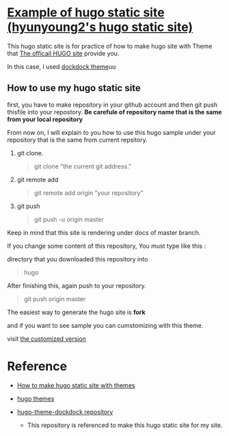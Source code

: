 # [Example of hugo static site<br/>(hyunyoung2's hugo static site)](https://hyunyoung2.github.io/hyunyoung2-example-hugo-site/) 

This hugo static site is for practice of how to make hugo site with Theme that [The officail HUGO site](https://themes.gohugo.io/) provide you. 

In this case, I used [dockdock theme](https://themes.gohugo.io/docdock/)uu

## How to use my hugo static site 

first, you have to make repository in your github account and then git push thisfile into your repostory. 
**Be carefule of repository name that is the same from your local repository**

From now on, I will explain to you how to use this hugo sample under your repository that is the same from current repsitory.


1. git clone.

	> git clone "the current git address."

2. git remote add 

	> git remote add origin "your repository" 

3. git push

	> git push -u origin master 

Keep in mind that this site is rendering under docs of master branch. 

If you change some content of this repository, You must type like this :
 
directory that you downloaded this repository into

> hugo 

After finishing this, again push to your repository. 

> git push origin master

The easiest way to generate the hugo site is **fork**

and if you want to see sample you can cumstomizing with this theme. 

visit [the customized version](https://hyunyoung2.github.io/hyunyoung2-customizing-version-hugo-example)

# Reference 

  - [How to make hugo static site with themes](https://www.youtube.com/watch?v=3wkR8GyDODs)

  - [hugo themes](https://themes.gohugo.io/)

  - [hugo-theme-dockdock repository](https://github.com/vjeantet/hugo-theme-docdock)
	* This repository is referenced to make this hugo static site for my site. 
	

